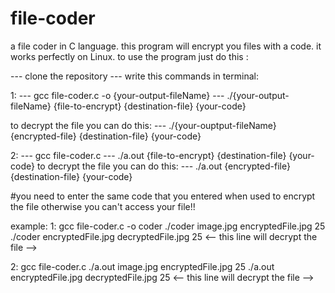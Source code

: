 # file-coder
a file coder in C language.
this program will encrypt you files with a code.
it works perfectly on Linux.
to use the program just do this :

--- clone the repository
--- write this commands in terminal:

1:
--- gcc file-coder.c -o {your-output-fileName}
--- ./{your-output-fileName} {file-to-encrypt} {destination-file} {your-code}

to decrypt the file you can do this:
--- ./{your-ouptput-fileName} {encrypted-file} {destination-file} {your-code}

2:
--- gcc file-coder.c
--- ./a.out {file-to-encrypt} {destination-file} {your-code}
to decrypt the file you can do this:
--- ./a.out {encrypted-file} {destination-file} {your-code}


#you need to enter the same code that you entered when used to encrypt the file otherwise you can't access your file!!

example:
1:
gcc file-coder.c -o coder
./coder image.jpg encryptedFile.jpg 25
./coder encryptedFile.jpg decryptedFile.jpg 25   <-- this line will decrypt the file -->

2:
gcc file-coder.c
./a.out image.jpg encryptedFile.jpg 25
./a.out encryptedFile.jpg decryptedFile.jpg 25   <-- this line will decrypt the file -->
